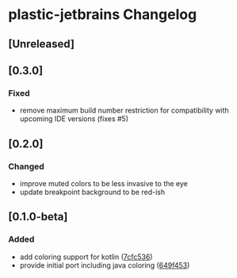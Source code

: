 <!-- Keep a Changelog guide -> https://keepachangelog.com -->

# plastic-jetbrains Changelog

## [Unreleased]

## [0.3.0]
### Fixed
- remove maximum build number restriction for compatibility with upcoming IDE versions (fixes #5)

## [0.2.0]
### Changed
- improve muted colors to be less invasive to the eye
- update breakpoint background to be red-ish

## [0.1.0-beta]
### Added
- add coloring support for kotlin ([7cfc536](https://github.com/barfurth/plastic-jb-ide/commit/7cfc5360927719f3d90d5a19ac33bb7a99d952c1))
- provide initial port including java coloring ([649f453](https://github.com/barfurth/plastic-jb-ide/commit/649f4532a682e81e388c79e5c44e3880eea91eda))